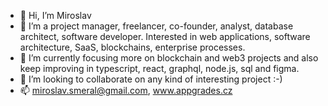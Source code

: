 - 👋 Hi, I’m Miroslav
- 👀 I’m a project manager, freelancer, co-founder, analyst, database architect, software developer. Interested in web applications, software architecture, SaaS, blockchains, enterprise processes.
- 🌱 I’m currently focusing more on blockchain and web3 projects and also keep improving in typescript, react, graphql, node.js, sql and figma.
- 💞️ I’m looking to collaborate on any kind of interesting project :-)
- 📫 miroslav.smeral@gmail.com, www.appgrades.cz

<!---
iMiroslav/iMiroslav is a ✨ special ✨ repository because its `README.md` (this file) appears on your GitHub profile.
You can click the Preview link to take a look at your changes.
--->
